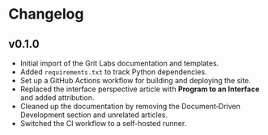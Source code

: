 # Changelog

## v0.1.0

- Initial import of the Grit Labs documentation and templates.
- Added `requirements.txt` to track Python dependencies.
- Set up a GitHub Actions workflow for building and deploying the site.
- Replaced the interface perspective article with **Program to an Interface** and added attribution.
- Cleaned up the documentation by removing the Document‑Driven Development section and unrelated articles.
- Switched the CI workflow to a self-hosted runner.

